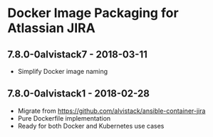 Docker Image Packaging for Atlassian JIRA
=========================================

7.8.0-0alvistack7 - 2018-03-11
------------------------------

-   Simplify Docker image naming

7.8.0-0alvistack1 - 2018-02-28
------------------------------

-   Migrate from <https://github.com/alvistack/ansible-container-jira>
-   Pure Dockerfile implementation
-   Ready for both Docker and Kubernetes use cases

